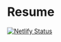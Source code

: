 # Resume

[![Netlify Status](https://api.netlify.com/api/v1/badges/26f33a60-f481-4e09-8c1a-aa2414d83834/deploy-status)](https://app.netlify.com/sites/infallible-wescoff-2bc3ea/deploys)

